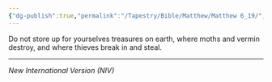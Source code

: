 ```yaml
---
{"dg-publish":true,"permalink":"/Tapestry/Bible/Matthew/Matthew 6_19/","title":"Matthew 6:19","hide":true,"tags":["bible-verse","bible-verse"],"dgHomeLink":true,"dgShowLocalGraph":true,"dgEnableSearch":true}
---
```



Do not store up for yourselves treasures on earth, where moths and vermin destroy, and where thieves break in and steal.

---
*New International Version (NIV)*